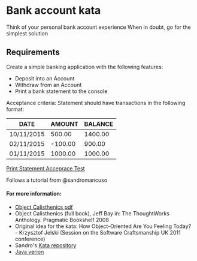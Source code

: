 ﻿Bank account kata
=================

Think of your personal bank account experience
When in doubt, go for the simplest solution

Requirements
------------

Create a simple banking application with the following features:

- Deposit into an Account
- Withdraw from an Account
- Print a bank statement to the console


Acceptance criteria: Statement should have transactions in the following format:

|DATE       | AMOUNT  | BALANCE   |
|-----------|---------|-----------|
|10/11/2015 |  500.00 | 1400.00   |
|02/11/2015 | -100.00 | 900.00    |
|01/11/2015 | 1000.00 | 1000.00   |

[Print Statement Acceprace Test](PrintStatementFeature.md)

Follows a tutorial from @sandromancuso
 

#### For more information:

-  [Object Calisthenics pdf](http://www.cs.helsinki.fi/u/luontola/tdd-2009/ext/ObjectCalisthenics.pdf)
-  Object Calisthenics (full book), Jeff Bay in: The ThoughtWorks Anthology.
Pragmatic Bookshelf 2008
-  Original idea for the kata: How Object-Oriented Are You Feeling Today? - Krzysztof Jelski (Session on the Software Craftsmanship UK 2011 conference)
-  Sandro's [Kata repository](https://github.com/sandromancuso/Bank-kata)
-  [Java verion](https://github.com/trikitrok/bank-kata)
  

